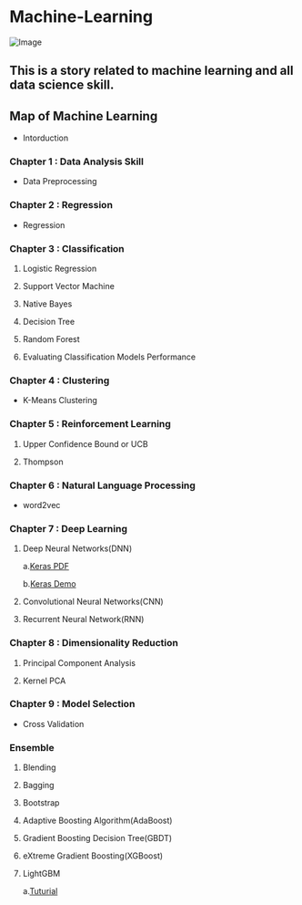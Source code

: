# Machine-Learning
![Image](https://github.com/erik1110/Machine-Learning/blob/master/DataScience.jpeg)
## This is a story related to machine learning and all data science skill.

## Map of Machine Learning

- Intorduction

### Chapter 1 : Data Analysis Skill

- Data Preprocessing


### Chapter 2 : Regression

- Regression


### Chapter 3 : Classification

1. Logistic Regression

2. Support Vector Machine

3. Native Bayes

4. Decision Tree

5. Random Forest 

6. Evaluating Classification Models Performance


### Chapter 4 : Clustering

- K-Means Clustering


### Chapter 5 : Reinforcement Learning

1. Upper Confidence Bound or UCB

2. Thompson


### Chapter 6 : Natural Language Processing

- word2vec 


### Chapter 7 : Deep Learning

1. Deep Neural Networks(DNN)

   a.[Keras PDF](https://github.com/erik1110/Machine-Learning/blob/master/Deep%20Learning/Keras/Keras%20%E5%85%A5%E9%96%80.pdf)

   b.[Keras Demo](https://github.com/erik1110/Machine-Learning/blob/master/Deep%20Learning/Keras/Keras%20v2.ipynb)


2. Convolutional Neural Networks(CNN)

3. Recurrent Neural Network(RNN)


### Chapter 8 : Dimensionality Reduction

1. Principal Component Analysis

2. Kernel PCA


### Chapter 9 : Model Selection 

- Cross Validation

### Ensemble

1. Blending

2. Bagging 

3. Bootstrap

4. Adaptive Boosting Algorithm(AdaBoost)

5. Gradient Boosting Decision Tree(GBDT)

6. eXtreme Gradient Boosting(XGBoost)

7. LightGBM

    a.[Tuturial](https://zhuanlan.zhihu.com/p/25308051)
 
 
